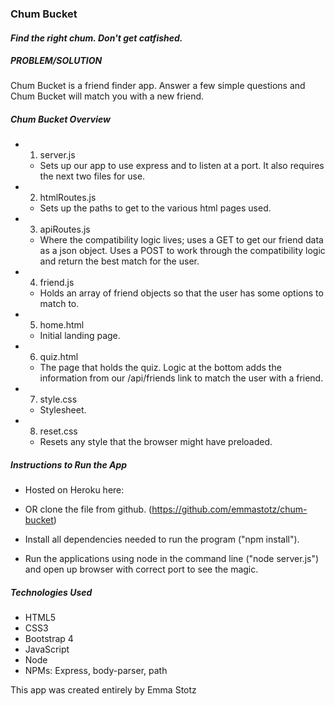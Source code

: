 ### **Chum Bucket**
#### *Find the right chum. Don't get catfished.*

##### PROBLEM/SOLUTION
Chum Bucket is a friend finder app. Answer a few simple questions and Chum Bucket will match you with a new friend.

##### Chum Bucket Overview
* 1. server.js 
  * Sets up our app to use express and to listen at a port. It also requires the next two files for use.

* 2. htmlRoutes.js
  * Sets up the paths to get to the various html pages used. 

* 3. apiRoutes.js
  * Where the compatibility logic lives; uses a GET to get our friend data as a json object. Uses a POST to work through the compatibility logic and return the best match for the user.

* 4. friend.js
  * Holds an array of friend objects so that the user has some options to match to.

* 5. home.html
  * Initial landing page.

* 6. quiz.html
  * The page that holds the quiz. Logic at the bottom adds the information from our /api/friends link to match the user with a friend. 

* 7. style.css
  * Stylesheet.

* 8. reset.css
  * Resets any style that the browser might have preloaded. 

##### Instructions to Run the App
* Hosted on Heroku here:

* OR clone the file from github. (https://github.com/emmastotz/chum-bucket)
* Install all dependencies needed to run the program ("npm install").
* Run the applications using node in the command line ("node server.js") and open up browser with correct port to see the magic.

##### Technologies Used
* HTML5
* CSS3
* Bootstrap 4
* JavaScript
* Node
* NPMs: Express, body-parser, path

This app was created entirely by Emma Stotz